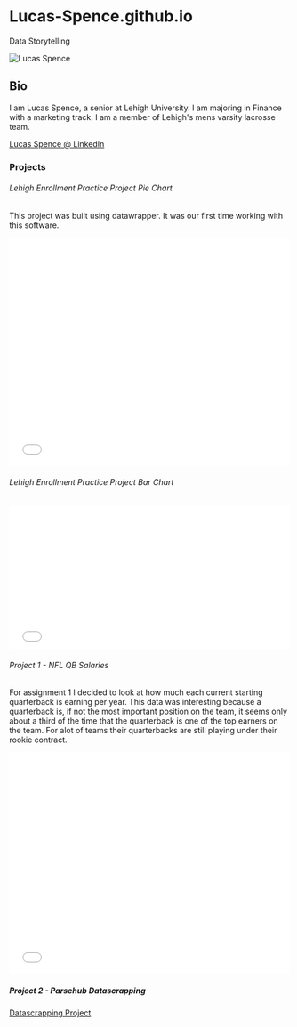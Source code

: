# Lucas-Spence.github.io
Data Storytelling 

![Lucas Spence](https://lehighsports.com/images/2017/9/5/Lucas_Spence_Night_2_DSC0190.jpg?width=300)

## Bio
I am Lucas Spence, a senior at Lehigh University. I am majoring in Finance with a marketing track. I am a member of Lehigh's mens varsity lacrosse team. 

[Lucas Spence @ LinkedIn](https://www.linkedin.com/in/lucas-spence-39b33912a/)

### Projects
###### Lehigh Enrollment Practice Project Pie Chart
 This project was built using datawrapper. It was our first time working with this software. 

<iframe id="datawrapper-chart-IqpP8" src="//datawrapper.dwcdn.net/IqpP8/1/" scrolling="no" frameborder="0" allowtransparency="true" style="width: 0; min-width: 100% !important;" height="412"></iframe><script type="text/javascript">if("undefined"==typeof window.datawrapper)window.datawrapper={};window.datawrapper["IqpP8"]={},window.datawrapper["IqpP8"].embedDeltas={"100":602,"200":490,"300":429,"400":412,"500":412,"700":412,"800":395,"900":395,"1000":395},window.datawrapper["IqpP8"].iframe=document.getElementById("datawrapper-chart-IqpP8"),window.datawrapper["IqpP8"].iframe.style.height=window.datawrapper["IqpP8"].embedDeltas[Math.min(1e3,Math.max(100*Math.floor(window.datawrapper["IqpP8"].iframe.offsetWidth/100),100))]+"px",window.addEventListener("message",function(a){if("undefined"!=typeof a.data["datawrapper-height"])for(var b in a.data["datawrapper-height"])if("IqpP8"==b)window.datawrapper["IqpP8"].iframe.style.height=a.data["datawrapper-height"][b]+"px"});</script>

###### Lehigh Enrollment Practice Project Bar Chart

<iframe id="datawrapper-chart-0Amug" src="//datawrapper.dwcdn.net/0Amug/1/" scrolling="no" frameborder="0" allowtransparency="true" style="width: 0; min-width: 100% !important;" height="259"></iframe><script type="text/javascript">if("undefined"==typeof window.datawrapper)window.datawrapper={};window.datawrapper["0Amug"]={},window.datawrapper["0Amug"].embedDeltas={"100":364,"200":303,"300":276,"400":259,"500":259,"700":259,"800":259,"900":259,"1000":259},window.datawrapper["0Amug"].iframe=document.getElementById("datawrapper-chart-0Amug"),window.datawrapper["0Amug"].iframe.style.height=window.datawrapper["0Amug"].embedDeltas[Math.min(1e3,Math.max(100*Math.floor(window.datawrapper["0Amug"].iframe.offsetWidth/100),100))]+"px",window.addEventListener("message",function(a){if("undefined"!=typeof a.data["datawrapper-height"])for(var b in a.data["datawrapper-height"])if("0Amug"==b)window.datawrapper["0Amug"].iframe.style.height=a.data["datawrapper-height"][b]+"px"});</script>


###### Project 1 - NFL QB Salaries

For assignment 1 I decided to look at how much each current starting quarterback is earning per year. This data was interesting because a quarterback is, if not the most important position on the team, it seems only about a third of the time that the quarterback is one of the top earners on the team. For alot of teams their quarterbacks are still playing under their rookie contract.

<iframe id="datawrapper-chart-OLTQZ" src="//datawrapper.dwcdn.net/OLTQZ/1/" scrolling="no" frameborder="0" allowtransparency="true" style="width: 0; min-width: 100% !important;" height="400"></iframe><script type="text/javascript">if("undefined"==typeof window.datawrapper)window.datawrapper={};window.datawrapper["OLTQZ"]={},window.datawrapper["OLTQZ"].embedDeltas={"100":583,"200":461,"300":400,"400":400,"500":400,"700":383,"800":383,"900":383,"1000":383},window.datawrapper["OLTQZ"].iframe=document.getElementById("datawrapper-chart-OLTQZ"),window.datawrapper["OLTQZ"].iframe.style.height=window.datawrapper["OLTQZ"].embedDeltas[Math.min(1e3,Math.max(100*Math.floor(window.datawrapper["OLTQZ"].iframe.offsetWidth/100),100))]+"px",window.addEventListener("message",function(a){if("undefined"!=typeof a.data["datawrapper-height"])for(var b in a.data["datawrapper-height"])if("OLTQZ"==b)window.datawrapper["OLTQZ"].iframe.style.height=a.data["datawrapper-height"][b]+"px"});</script>


##### Project 2 - Parsehub Datascrapping

[Datascrapping Project](file:///C:/Users/lucas/Documents/Parsehub%20Hw%20Lehigh%20Jobs.pdf)
